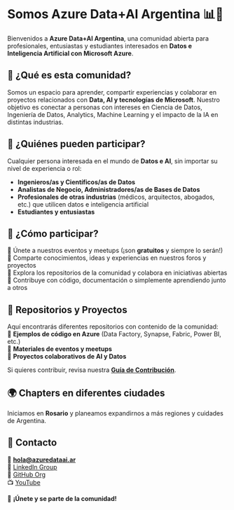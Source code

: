 # Somos Azure Data+AI Argentina 📊🤖
Bienvenidos a **Azure Data+AI Argentina**, una comunidad abierta para profesionales, entusiastas y estudiantes interesados en **Datos e Inteligencia Artificial con Microsoft Azure**.  

## 🎯 ¿Qué es esta comunidad?  
Somos un espacio para aprender, compartir experiencias y colaborar en proyectos relacionados con **Data, AI y tecnologías de Microsoft**. Nuestro objetivo es conectar a personas con intereses en Ciencia de Datos, Ingeniería de Datos, Analytics, Machine Learning y el impacto de la IA en distintas industrias.

## 📌 ¿Quiénes pueden participar?  
Cualquier persona interesada en el mundo de **Datos e AI**, sin importar su nivel de experiencia o rol:  

- **Ingenieros/as y Científicos/as de Datos**  
- **Analistas de Negocio, Administradores/as de Bases de Datos**  
- **Profesionales de otras industrias** (médicos, arquitectos, abogados, etc.) que utilicen datos e inteligencia artificial  
- **Estudiantes y entusiastas**  

## 🚀 ¿Cómo participar?  
🔹 Únete a nuestros eventos y meetups (¡son **gratuitos** y siempre lo serán!)  
🔹 Comparte conocimientos, ideas y experiencias en nuestros foros y proyectos  
🔹 Explora los repositorios de la comunidad y colabora en iniciativas abiertas  
🔹 Contribuye con código, documentación o simplemente aprendiendo junto a otros  

## 📂 Repositorios y Proyectos  
Aquí encontrarás diferentes repositorios con contenido de la comunidad:  
📌 **Ejemplos de código en Azure** (Data Factory, Synapse, Fabric, Power BI, etc.)  
📌 **Materiales de eventos y meetups**  
📌 **Proyectos colaborativos de AI y Datos**  

Si quieres contribuir, revisa nuestra **[Guía de Contribución](CONTRIBUTING.md)**.  

## 🌍 Chapters en diferentes ciudades  
Iniciamos en **Rosario** y planeamos expandirnos a más regiones y cuidades de Argentina.  

## 📩 Contacto  
📧 **hola@azuredataai.ar**  
🔗 [LinkedIn Group](https://www.linkedin.com/groups/14624307/)  
📂 [GitHub Org](https://github.com/Azure-Data-AI-Argentina)  
📺 [YouTube](https://www.youtube.com/@AzureDataAIArgentina)  

👥 **¡Únete y se parte de la comunidad!**  
